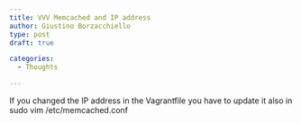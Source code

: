 ```yaml
---
title: VVV Memcached and IP address
author: Giustino Borzacchiello
type: post
draft: true

categories:
  - Thoughts

---
```

If you changed the IP address in the Vagrantfile you have to update it also in sudo vim /etc/memcached.conf